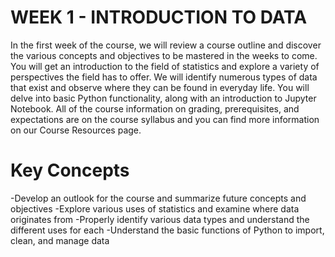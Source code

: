 # WEEK 1 - INTRODUCTION TO DATA

In the first week of the course, we will review a course outline and discover the various concepts and objectives to be mastered in the weeks to come. You will get an introduction to the field of statistics and explore a variety of perspectives the field has to offer. We will identify numerous types of data that exist and observe where they can be found in everyday life. You will delve into basic Python functionality, along with an introduction to Jupyter Notebook. All of the course information on grading, prerequisites, and expectations are on the course syllabus and you can find more information on our Course Resources page.


# Key Concepts
 -Develop an outlook for the course and summarize future concepts and objectives
 -Explore various uses of statistics and examine where data originates from
 -Properly identify various data types and understand the different uses for each
 -Understand the basic functions of Python to import, clean, and manage data
 
